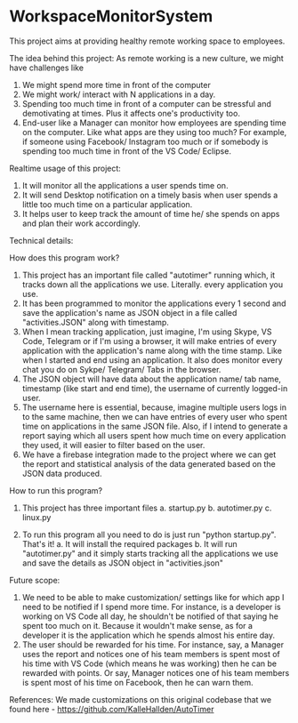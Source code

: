 # WorkspaceMonitorSystem



This project aims at providing healthy remote working space to employees. 
 
The idea behind this project:
As remote working is a new culture, we might have challenges like
1. We might spend more time in front of the computer
2. We might work/ interact with N applications in a day. 
3. Spending too much time in front of a computer can be stressful and demotivating at times. Plus it affects one's productivity too.
4. End-user like a Manager can monitor how employees are spending time on the computer. Like what apps are they using too much? For example, if someone using Facebook/ Instagram too much or if somebody is spending too much time in front of the VS Code/ Eclipse.

Realtime usage of this project:
1. It will monitor all the applications a user spends time on.
2. It will send Desktop notification on a timely basis when user spends a little too much time on a particular application.
3. It helps user to keep track the amount of time he/ she spends on apps and plan their work accordingly.

Technical details:

How does this program work?

1. This project has an important file called "autotimer" running which, it tracks down all the applications we use. Literally. every application you use.
2. It has been programmed to monitor the applications every 1 second and save the application's name as JSON object in a file called "activities.JSON" along with timestamp.
3. When I mean tracking application, just imagine, I'm using Skype, VS Code, Telegram or if I'm using a browser, it will make entries of every application with the application's name along with the time stamp. Like when I started and end using an application. 
  It also does monitor every chat you do on Sykpe/ Telegram/ Tabs in the browser.
4. The JSON object will have data about the application name/ tab name, timestamp (like start and end time), the username of currently logged-in user.
5. The username here is essential, because, imagine multiple users logs in to the same machine, then we can have entries of every user who spent time on applications in the same JSON file. Also, if I intend to generate a report saying which all users spent how much time on every application they used, it will easier to filter based on the user. 
6. We have a firebase integration made to the project where we can get the report and statistical analysis of the data generated based on the JSON data produced.


How to run this program? 
1. This project has three important files 
  a. startup.py
  b. autotimer.py
  c. linux.py

2. To run this program all you need to do is just run "python startup.py". That's it!
  a. It will install the required packages
  b. It will run "autotimer.py" and it simply starts tracking all the applications we use and save the details as JSON object in "activities.json"
     

Future scope:
1. We need to be able to make customization/ settings like for which app I need to be notified if I spend more time. For instance, is a developer is working on VS Code all day, he shouldn't be notified of that saying he spent too much on it. Because it wouldn't make sense, as for a developer it is the application which he spends almost his entire day.
2. The user should be rewarded for his time. For instance, say, a Manager uses the report and notices one of his team members is spent most of his time with VS Code (which means he was working) then he can be rewarded with points. Or say, Manager notices one of his team members is spent most of his time on Facebook, then he can warn them.


References:
We made customizations on this original codebase that we found here - https://github.com/KalleHallden/AutoTimer 
